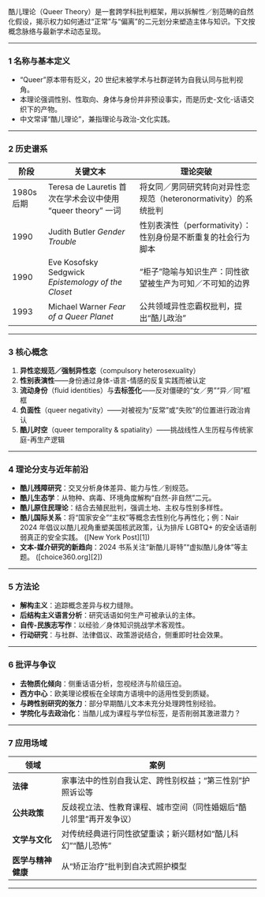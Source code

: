 酷儿理论（Queer Theory）是一套跨学科批判框架，用以拆解性／别范畴的自然化假设，揭示权力如何通过“正常”与“偏离”的二元划分来塑造主体与知识。下文按概念脉络与最新学术动态呈现。

---

### 1  名称与基本定义

* “Queer”原本带有贬义，20 世纪末被学术与社群逆转为自我认同与批判视角。
* 本理论强调性别、性取向、身体与身份并非预设事实，而是历史-文化-话语交织下的产物。
* 中文常译“酷儿理论”，兼指理论与政治-文化实践。

---

### 2  历史谱系

| 阶段       | 关键文本                                               | 理论突破                                     |
| -------- | -------------------------------------------------- | ---------------------------------------- |
| 1980s 后期 | Teresa de Lauretis 首次在学术会议中使用 “queer theory” 一词    | 将女同／男同研究转向对异性恋规范（heteronormativity）的系统批判 |
| 1990     | Judith Butler *Gender Trouble*                     | 性别表演性（performativity）：性别身份是不断重复的社会行为脚本   |
| 1990     | Eve Kosofsky Sedgwick *Epistemology of the Closet* | “柜子”隐喻与知识生产：同性欲望被生产为可知／不可知的边界            |
| 1993     | Michael Warner *Fear of a Queer Planet*            | 公共领域异性恋霸权批判，提出“酷儿政治”                     |

---

### 3  核心概念

1. **异性恋规范／强制异性恋**（compulsory heterosexuality）
2. **性别表演性**——身份通过身体-语言-情感的反复实践而被认定
3. **流动身份**（fluid identities）与**去标签化**——反对僵硬的“女／男”“异／同”框框
4. **负面性**（queer negativity）——对被视为“反常”或“失败”的位置进行政治肯认
5. **酷儿时空**（queer temporality & spatiality）——挑战线性人生历程与传统家庭-再生产逻辑

---

### 4  理论分支与近年前沿

* **酷儿残障研究**：交叉分析身体差异、能力与性／别规范。
* **酷儿生态学**：从物种、病毒、环境角度解构“自然-非自然”二元。
* **酷儿原住民理论**：结合去殖民批判，强调土地、主权与性别多样性。
* **酷儿国际关系**：将“国家安全”“主权”等概念去性别化与再性化；例：Nair 2024 年倡议以酷儿视角重塑美国核武政策，认为排斥 LGBTQ+ 的安全话语削弱真正的安全实践。 ([New York Post][1])
* **文本-媒介研究的新趋向**：2024 书系关注“新酷儿哥特”“虚拟酷儿身体”等主题。 ([choice360.org][2])

---

### 5  方法论

* **解构主义**：追踪概念差异与权力缝隙。
* **后结构主义语言分析**：研究话语如何生产可被承认的主体。
* **自传-民族志写作**：以经验／身体知识挑战学术客观性。
* **行动研究**：与社群、法律倡议、政策游说结合，侧重即时社会效果。

---

### 6  批评与争议

* **去物质化倾向**：侧重话语分析，忽视经济与阶级压迫。
* **西方中心**：欧美理论模板在全球南方语境中的适用性受到质疑。
* **与跨性别研究的张力**：部分早期酷儿文本未充分处理跨性别经验。
* **学院化与去政治化**：当酷儿成为课程与学位标签，是否削弱其激进潜力？

---

### 7  应用场域

| 领域          | 案例                                 |
| ----------- | ---------------------------------- |
| **法律**      | 家事法中的性别自我认定、跨性别权益；“第三性别”护照诉讼等      |
| **公共政策**    | 反歧视立法、性教育课程、城市空间（同性婚姻后“酷儿邻里”再开发争议） |
| **文学与文化**   | 对传统经典进行同性欲望重读；新兴题材如“酷儿科幻”“酷儿恐怖”    |
| **医学与精神健康** | 从“矫正治疗”批判到自决式照护模型                  |

---

